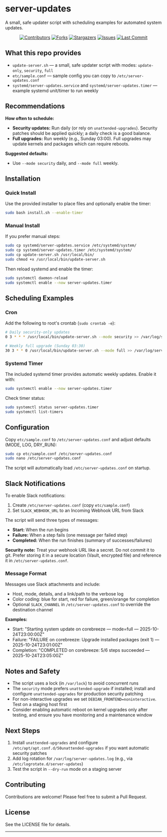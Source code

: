 # server-updates

A small, safe updater script with scheduling examples for automated system updates.

<div align="center">

[![Contributors][contributors-shield]][contributors-url]
[![Forks][forks-shield]][forks-url]
[![Stargazers][stars-shield]][stars-url]
[![Issues][issues-shield]][issues-url]
[![Last Commit][last-commit-shield]][last-commit-url]

</div>

## What this repo provides

- `update-server.sh` — a small, safe updater script with modes: `update-only`, `security`, `full`
- `etc/sample.conf` — sample config you can copy to `/etc/server-updates.conf`
- `systemd/server-updates.service` and `systemd/server-updates.timer` — example systemd unit/timer to run weekly

## Recommendations

**How often to schedule:**
- **Security updates:** Run daily (or rely on `unattended-upgrades`). Security patches should be applied quickly; a daily check is a good balance.
- **Full upgrades:** Run weekly (e.g., Sunday 03:00). Full upgrades may update kernels and packages which can require reboots.

**Suggested defaults:**
- Use `--mode security` daily, and `--mode full` weekly.

## Installation

### Quick Install

Use the provided installer to place files and optionally enable the timer:

```bash
sudo bash install.sh --enable-timer
```

### Manual Install

If you prefer manual steps:

```bash
sudo cp systemd/server-updates.service /etc/systemd/system/
sudo cp systemd/server-updates.timer /etc/systemd/system/
sudo cp update-server.sh /usr/local/bin/
sudo chmod +x /usr/local/bin/update-server.sh
```

Then reload systemd and enable the timer:

```bash
sudo systemctl daemon-reload
sudo systemctl enable --now server-updates.timer
```

## Scheduling Examples

### Cron

Add the following to root's crontab (`sudo crontab -e`):

```bash
# Daily security-only updates
0 3 * * * /usr/local/bin/update-server.sh --mode security >> /var/log/server-updates.log 2>&1

# Weekly full upgrade (Sunday 03:30)
30 3 * * 0 /usr/local/bin/update-server.sh --mode full >> /var/log/server-updates.log 2>&1
```

### Systemd Timer

The included systemd timer provides automatic weekly updates. Enable it with:

```bash
sudo systemctl enable --now server-updates.timer
```

Check timer status:

```bash
sudo systemctl status server-updates.timer
sudo systemctl list-timers
```

## Configuration

Copy `etc/sample.conf` to `/etc/server-updates.conf` and adjust defaults (MODE, LOG, DRY_RUN):

```bash
sudo cp etc/sample.conf /etc/server-updates.conf
sudo nano /etc/server-updates.conf
```

The script will automatically load `/etc/server-updates.conf` on startup.

## Slack Notifications

To enable Slack notifications:

1. Create `/etc/server-updates.conf` (copy `etc/sample.conf`)
2. Set `SLACK_WEBHOOK_URL` to an Incoming Webhook URL from Slack

The script will send three types of messages:
- **Start:** When the run begins
- **Failure:** When a step fails (one message per failed step)
- **Completed:** When the run finishes (summary of successes/failures)

**Security note:** Treat your webhook URL like a secret. Do not commit it to git. Prefer storing it in a secure location (Vault, encrypted file) and reference it in `/etc/server-updates.conf`.

### Message Format

Messages use Slack attachments and include:
- Host, mode, details, and a link/path to the verbose log
- Color coding: blue for start, red for failure, green/orange for completion
- Optional `SLACK_CHANNEL` in `/etc/server-updates.conf` to override the destination channel

**Examples:**
- Start: "Starting system update on corebreeze — mode=full — 2025-10-24T23:00:00Z"
- Failure: "FAILURE on corebreeze: Upgrade installed packages (exit 1) — 2025-10-24T23:01:00Z"
- Completion: "COMPLETED on corebreeze: 5/6 steps succeeded — 2025-10-24T23:05:00Z"

## Notes and Safety

- The script uses a lock (in `/var/lock`) to avoid concurrent runs
- The `security` mode prefers `unattended-upgrade` if installed; install and configure `unattended-upgrades` for production security patching
- For non-interactive upgrades we set `DEBIAN_FRONTEND=noninteractive`. Test on a staging host first
- Consider enabling automatic reboot on kernel upgrades only after testing, and ensure you have monitoring and a maintenance window

## Next Steps

1. Install `unattended-upgrades` and configure `/etc/apt/apt.conf.d/50unattended-upgrades` if you want automatic security patches
2. Add log rotation for `/var/log/server-updates.log` (e.g., via `/etc/logrotate.d/server-updates`)
3. Test the script in `--dry-run` mode on a staging server

## Contributing

Contributions are welcome! Please feel free to submit a Pull Request.

## License

See the LICENSE file for details.

---

[contributors-shield]: https://img.shields.io/github/contributors/ashraftown/server-updates.svg
[contributors-url]: https://github.com/ashraftown/server-updates/graphs/contributors
[forks-shield]: https://img.shields.io/github/forks/ashraftown/server-updates.svg
[forks-url]: https://github.com/ashraftown/server-updates/network/members
[stars-shield]: https://img.shields.io/github/stars/ashraftown/server-updates.svg
[stars-url]: https://github.com/ashraftown/server-updates/stargazers
[issues-shield]: https://img.shields.io/github/issues/ashraftown/server-updates.svg
[issues-url]: https://github.com/ashraftown/server-updates/issues
[last-commit-shield]: https://img.shields.io/github/last-commit/ashraftown/server-updates.svg
[last-commit-url]: https://github.com/ashraftown/server-updates/commits/main
